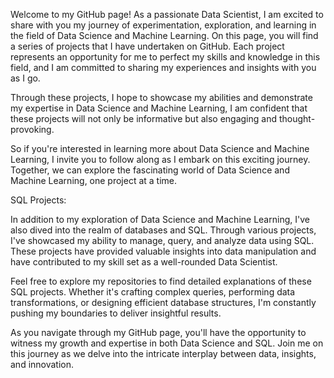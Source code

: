 Welcome to my GitHub page! As a passionate Data Scientist, I am excited to share with you my journey of experimentation, exploration, and learning in the field of Data Science and Machine Learning.
On this page, you will find a series of projects that I have undertaken on GitHub. Each project represents an opportunity for me to perfect my skills and knowledge in this field, and I am committed to sharing my experiences and insights with you as I go.

Through these projects, I hope to showcase my abilities and demonstrate my expertise in Data Science and Machine Learning, I am confident that these projects will not only be informative but also engaging and thought-provoking.

So if you're interested in learning more about Data Science and Machine Learning, I invite you to follow along as I embark on this exciting journey. Together, we can explore the fascinating world of Data Science and Machine Learning, one project at a time.

SQL Projects:

In addition to my exploration of Data Science and Machine Learning, I've also dived into the realm of databases and SQL. Through various projects, I've showcased my ability to manage, query, and analyze data using SQL. These projects have provided valuable insights into data manipulation and have contributed to my skill set as a well-rounded Data Scientist.

Feel free to explore my repositories to find detailed explanations of these SQL projects. Whether it's crafting complex queries, performing data transformations, or designing efficient database structures, I'm constantly pushing my boundaries to deliver insightful results.

As you navigate through my GitHub page, you'll have the opportunity to witness my growth and expertise in both Data Science and SQL. Join me on this journey as we delve into the intricate interplay between data, insights, and innovation.
